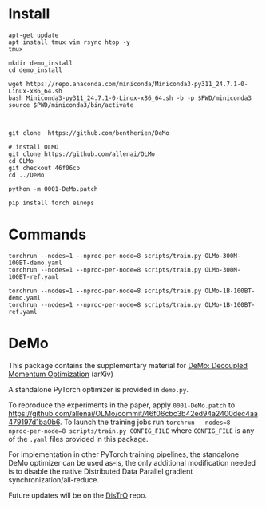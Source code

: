 # Install

```
apt-get update
apt install tmux vim rsync htop -y
tmux

mkdir demo_install
cd demo_install

wget https://repo.anaconda.com/miniconda/Miniconda3-py311_24.7.1-0-Linux-x86_64.sh
bash Miniconda3-py311_24.7.1-0-Linux-x86_64.sh -b -p $PWD/miniconda3
source $PWD/miniconda3/bin/activate



git clone  https://github.com/bentherien/DeMo

# install OLMO
git clone https://github.com/allenai/OLMo
cd OLMo
git checkout 46f06cb
cd ../DeMo

python -m 0001-DeMo.patch

pip install torch einops

```

# Commands
```
torchrun --nodes=1 --nproc-per-node=8 scripts/train.py OLMo-300M-100BT-demo.yaml
torchrun --nodes=1 --nproc-per-node=8 scripts/train.py OLMo-300M-100BT-ref.yaml

torchrun --nodes=1 --nproc-per-node=8 scripts/train.py OLMo-1B-100BT-demo.yaml
torchrun --nodes=1 --nproc-per-node=8 scripts/train.py OLMo-1B-100BT-ref.yaml
```


# DeMo
This package contains the supplementary material for [DeMo: Decoupled Momentum Optimization](https://arxiv.org/abs/2411.19870) (arXiv)

A standalone PyTorch optimizer is provided in `demo.py`.

To reproduce the experiments in the paper, apply `0001-DeMo.patch` to https://github.com/allenai/OLMo/commit/46f06cbc3b42ed94a2400dec4aa479197d1ba0b6.
To launch the training jobs run `torchrun --nodes=8 --nproc-per-node=8 scripts/train.py CONFIG_FILE` where `CONFIG_FILE` is any of the `.yaml` files provided in this package.

For implementation in other PyTorch training pipelines, the standalone DeMo optimizer can be used as-is, the only additional modification needed is to disable the native Distributed Data Parallel gradient synchronization/all-reduce.

Future updates will be on the [DisTrO](https://github.com/NousResearch/DisTrO) repo.
